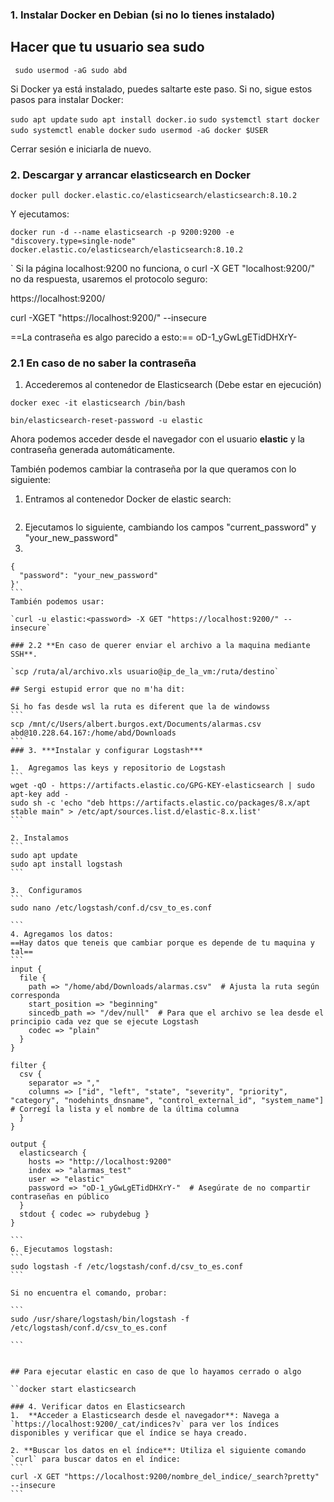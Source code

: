 ### 1. **Instalar Docker en Debian (si no lo tienes instalado)**


## Hacer que tu usuario sea sudo

` sudo usermod -aG sudo abd`

Si Docker ya está instalado, puedes saltarte este paso. Si no, sigue estos pasos para instalar Docker:

`sudo apt update`
`sudo apt install docker.io`
`sudo systemctl start docker`
`sudo systemctl enable docker`
`sudo usermod -aG docker $USER`

Cerrar sesión e iniciarla de nuevo.

### 2. **Descargar y arrancar elasticsearch en Docker**

`docker pull docker.elastic.co/elasticsearch/elasticsearch:8.10.2`

Y ejecutamos:

```
docker run -d --name elasticsearch -p 9200:9200 -e "discovery.type=single-node" docker.elastic.co/elasticsearch/elasticsearch:8.10.2
```
`
Si la página localhost:9200 no funciona, o curl -X GET "localhost:9200/"
no da respuesta, usaremos el protocolo seguro:

https://localhost:9200/

curl -XGET "https://localhost:9200/" --insecure

==La contraseña es algo parecido a esto:== 
oD-1_yGwLgETidDHXrY-
### 2.1 **En caso de no saber la contraseña**

1.  Accederemos al contenedor de Elasticsearch (Debe estar en ejecución)
```
docker exec -it elasticsearch /bin/bash
```

```
bin/elasticsearch-reset-password -u elastic
```

Ahora podemos acceder desde el navegador con el usuario **elastic** y la contraseña generada automáticamente.

También podemos cambiar la contraseña por la que queramos con lo siguiente:

1. Entramos al contenedor Docker de elastic search:

```docker exec -it elasticsearch /bin/bash
```

2. Ejecutamos lo siguiente, cambiando los campos "current_password" y "your_new_password"
3. 
````curl -X POST "https://localhost:9200/_security/user/elastic/_password" -u elastic:current_password --insecure -H 'Content-Type: application/json' -d'
{
  "password": "your_new_password"
}'
```
También podemos usar:

`curl -u elastic:<password> -X GET "https://localhost:9200/" --insecure`

### 2.2 **En caso de querer enviar el archivo a la maquina mediante SSH**.

`scp /ruta/al/archivo.xls usuario@ip_de_la_vm:/ruta/destino`

## Sergi estupid error que no m'ha dit:

Si ho fas desde wsl la ruta es diferent que la de windowss
```
scp /mnt/c/Users/albert.burgos.ext/Documents/alarmas.csv  abd@10.228.64.167:/home/abd/Downloads
```
### 3. ***Instalar y configurar Logstash***

1.  Agregamos las keys y repositorio de Logstash
```
wget -qO - https://artifacts.elastic.co/GPG-KEY-elasticsearch | sudo apt-key add -
sudo sh -c 'echo "deb https://artifacts.elastic.co/packages/8.x/apt stable main" > /etc/apt/sources.list.d/elastic-8.x.list'
```

2. Instalamos
```
sudo apt update
sudo apt install logstash
```

3.  Configuramos
```
sudo nano /etc/logstash/conf.d/csv_to_es.conf

```
4. Agregamos los datos:
==Hay datos que teneis que cambiar porque es depende de tu maquina y tal== 
```
input {
  file {
    path => "/home/abd/Downloads/alarmas.csv"  # Ajusta la ruta según corresponda
    start_position => "beginning"
    sincedb_path => "/dev/null"  # Para que el archivo se lea desde el principio cada vez que se ejecute Logstash
    codec => "plain"
  }
}

filter {
  csv {
    separator => ","
    columns => ["id", "left", "state", "severity", "priority", "category", "nodehints_dnsname", "control_external_id", "system_name"]  # Corregí la lista y el nombre de la última columna
  }
}

output {
  elasticsearch {
    hosts => "http://localhost:9200"
    index => "alarmas_test"
    user => "elastic"   
    password => "oD-1_yGwLgETidDHXrY-"  # Asegúrate de no compartir contraseñas en público
  }
  stdout { codec => rubydebug }
}

```
6. Ejecutamos logstash:
```
sudo logstash -f /etc/logstash/conf.d/csv_to_es.conf
```

Si no encuentra el comando, probar:

```
sudo /usr/share/logstash/bin/logstash -f /etc/logstash/conf.d/csv_to_es.conf

```


## Para ejecutar elastic en caso de que lo hayamos cerrado o algo

``docker start elasticsearch

### 4. Verificar datos en Elasticsearch
1.  **Acceder a Elasticsearch desde el navegador**: Navega a `https://localhost:9200/_cat/indices?v` para ver los índices disponibles y verificar que el índice se haya creado.

2. **Buscar los datos en el índice**: Utiliza el siguiente comando `curl` para buscar datos en el índice:
```
curl -X GET "https://localhost:9200/nombre_del_indice/_search?pretty" --insecure
```
